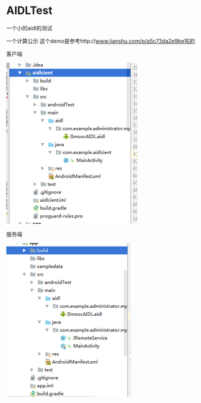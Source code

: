 # AIDLTest
一个小的aidl的测试

一个计算公示
这个demo是参考http://www.jianshu.com/p/a5c73da2e9be写的

客户端

![](https://raw.githubusercontent.com/newsupercode/AIDLTest/master/MyAIDLApplication/imgs/%E5%AE%A2%E6%88%B7%E7%AB%AF.png)


服务端


![](https://raw.githubusercontent.com/newsupercode/AIDLTest/master/MyAIDLApplication/imgs/%E6%9C%8D%E5%8A%A1%E7%AB%AF.png)
